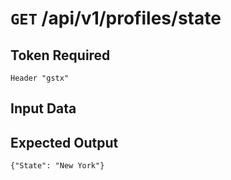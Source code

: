# <code>GET</code> /api/v1/profiles/state

## Token Required
	Header "gstx"

## Input Data

## Expected Output

 <code>{"State": "New York"}</code>